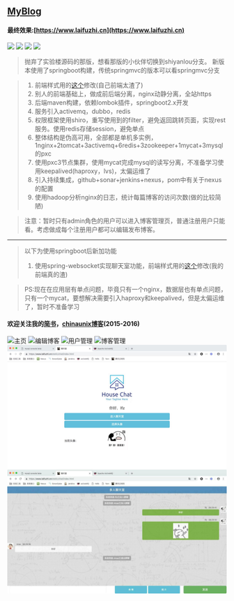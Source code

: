 ## [MyBlog](https://www.laifuzhi.cn)
#### 最终效果:[https://www.laifuzhi.cn](https://www.laifuzhi.cn)
[![](https://img.shields.io/hexpm/l/plug.svg)](https://github.com/lfz757077613/MyBlog/blob/master/LICENSE)
![](https://img.shields.io/badge/java-8-blue.svg)
[![](https://img.shields.io/badge/依赖-lombok-green.svg)](https://www.projectlombok.org)
[![](https://travis-ci.com/lfz757077613/MyBlog.svg?branch=master)](https://www.travis-ci.com/lfz757077613/MyBlog)

> 抛弃了实验楼源码的那版，想看那版的小伙伴切换到shiyanlou分支。
> 新版本使用了springboot构建，传统springmvc的版本可以看springmvc分支

> 1. 前端样式用的[这个](https://github.com/jameszbl/fs-blog)修改(自己前端太渣了)
> 2. 别人的前端基础上，做成前后端分离，nginx动静分离，全站https
> 3. 后端maven构建，依赖lombok插件，springboot2.x开发
> 4. 服务引入activemq，dubbo，redis
> 5. 权限框架使用shiro，重写使用到的filter，避免返回跳转页面，实现rest服务。使用redis存储session，避免单点
> 6. 整体结构是伪高可用，全部都是单机多实例，1nginx+2tomcat+3activemq+6redis+3zookeeper+1mycat+3mysql的pxc
> 7. 使用pxc3节点集群，使用mycat完成mysql的读写分离，不准备学习使用keepalived(haproxy，lvs)，太偏运维了
> 8. 引入持续集成，github+sonar+jenkins+nexus，pom中有关于nexus的配置
> 9. 使用hadoop分析nginx的日志，统计每篇博客的访问次数(做的比较简陋)

> 注意：暂时只有admin角色的用户可以进入博客管理页，普通注册用户只能看。考虑做成每个注册用户都可以编辑发布博客。

---

> 以下为使用springboot后新加功能
> 1. 使用spring-websocket实现聊天室功能，前端样式用的[这个](https://github.com/KMKNKK/Chatroom-WebSocket/tree/homework)修改(我的前端真的渣)

    
> PS:现在在应用层有单点问题，毕竟只有一个nginx，数据层也有单点问题，只有一个mycat，要想解决需要引入haproxy和keepalived，但是太偏运维了，暂时不准备学习

#### 欢迎关注我的[简书](http://www.jianshu.com/u/4c0c1fda9313)，[chinaunix博客](http://blog.chinaunix.net/uid/30592332.html)(2015-2016)
![主页](./主页.png)
![编辑博客](./编辑博客.png)
![用户管理](./用户管理.png)
![博客管理](./博客管理.png)
![聊天室首页](./聊天室首页.jpeg)
![聊天室页](./聊天室页.jpeg)
